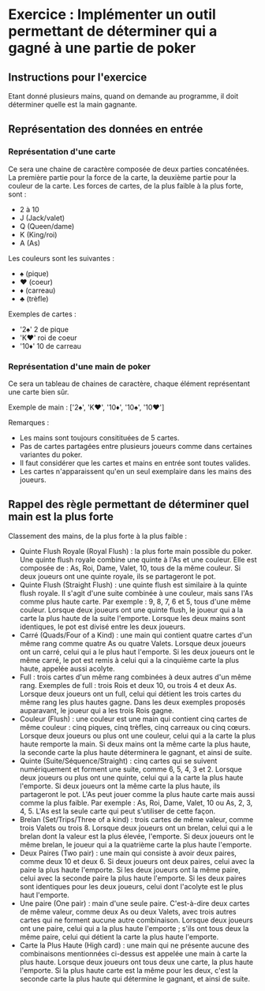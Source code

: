 # Exercice : Implémenter un outil permettant de déterminer qui a gagné à une partie de poker

## Instructions pour l'exercice
Etant donné plusieurs mains, quand on demande au programme, il doit déterminer quelle est la main gagnante.

## Représentation des données en entrée

### Représentation d'une carte
Ce sera une chaine de caractère composée de deux parties concaténées. La première partie pour la force de la carte, la deuxième partie pour la couleur de la carte.
Les forces de cartes, de la plus faible à la plus forte, sont :
- 2 à 10
- J (Jack/valet)
- Q (Queen/dame)
- K (King/roi)
- A (As)

Les couleurs sont les suivantes :
- ♠ (pique)
- ♥ (coeur)
- ♦ (carreau)
- ♣ (trèfle)

Exemples de cartes :
- '2♠' 2 de pique
- 'K♥' roi de coeur
- '10♦' 10 de carreau

### Représentation d'une main de poker
Ce sera un tableau de chaines de caractère, chaque élément représentant une carte bien sûr.

Exemple de main :
['2♠', 'K♥', '10♦', '10♠', '10♥']

Remarques :
- Les mains sont toujours consitituées de 5 cartes.
- Pas de cartes partagées entre plusieurs joueurs comme dans certaines variantes du poker.
- Il faut considérer que les cartes et mains en entrée sont toutes valides.
- Les cartes n'apparaissent qu'en un seul exemplaire dans les mains des joueurs.

## Rappel des règle permettant de déterminer quel main est la plus forte
Classement des mains, de la plus forte à la plus faible :
- Quinte Flush Royale (Royal Flush) : la plus forte main possible du poker. Une quinte flush royale combine une quinte à l'As et une couleur. Elle est composée de : As, Roi, Dame, Valet, 10, tous de la même couleur. Si deux joueurs ont une quinte royale, ils se partageront le pot.
- Quinte Flush (Straight Flush) : une quinte flush est similaire à la quinte flush royale. Il s'agit d'une suite combinée à une couleur, mais sans l'As comme plus haute carte. Par exemple : 9, 8, 7, 6 et 5, tous d'une même couleur. Lorsque deux joueurs ont une quinte flush, le joueur qui a la carte la plus haute de la suite l'emporte. Lorsque les deux mains sont identiques, le pot est divisé entre les deux joueurs.
- Carré (Quads/Four of a Kind) : une main qui contient quatre cartes d'un même rang comme quatre As ou quatre Valets. Lorsque deux joueurs ont un carré, celui qui a le plus haut l'emporte. Si les deux joueurs ont le même carré, le pot est remis à celui qui a la cinquième carte la plus haute, appelée aussi acolyte.
- Full : trois cartes d'un même rang combinées à deux autres d'un même rang. Exemples de full : trois Rois et deux 10, ou trois 4 et deux As. Lorsque deux joueurs ont un full, celui qui détient les trois cartes du même rang les plus hautes gagne. Dans les deux exemples proposés auparavant, le joueur qui a les trois Rois gagne.
- Couleur (Flush) : une couleur est une main qui contient cinq cartes de même couleur : cinq piques, cinq trèfles, cinq carreaux ou cinq cœurs. Lorsque deux joueurs ou plus ont une couleur, celui qui a la carte la plus haute remporte la main. Si deux mains ont la même carte la plus haute, la seconde carte la plus haute déterminera le gagnant, et ainsi de suite.
- Quinte (Suite/Séquence/Straight) : cinq cartes qui se suivent numériquement et forment une suite, comme 6, 5, 4, 3 et 2. Lorsque deux joueurs ou plus ont une quinte, celui qui a la carte la plus haute l'emporte. Si deux joueurs ont la même carte la plus haute, ils partageront le pot. L'As peut jouer comme la plus haute carte mais aussi comme la plus faible. Par exemple : As, Roi, Dame, Valet, 10 ou As, 2, 3, 4, 5. L'As est la seule carte qui peut s'utiliser de cette façon.
- Brelan (Set/Trips/Three of a kind) : trois cartes de même valeur, comme trois Valets ou trois 8. Lorsque deux joueurs ont un brelan, celui qui a le brelan dont la valeur est la plus élevée, l'emporte. Si deux joueurs ont le même brelan, le joueur qui a la quatrième carte la plus haute l'emporte.
- Deux Paires (Two pair) : une main qui consiste à avoir deux paires, comme deux 10 et deux 6. Si deux joueurs ont deux paires, celui avec la paire la plus haute l'emporte. Si les deux joueurs ont la même paire, celui avec la seconde paire la plus haute l'emporte. Si les deux paires sont identiques pour les deux joueurs, celui dont l'acolyte est le plus haut l'emporte.
- Une paire (One pair) : main d'une seule paire. C'est-à-dire deux cartes de même valeur, comme deux As ou deux Valets, avec trois autres cartes qui ne forment aucune autre combinaison. Lorsque deux joueurs ont une paire, celui qui a la plus haute l'emporte ; s'ils ont tous deux la même paire, celui qui détient la carte la plus haute l'emporte.
- Carte la Plus Haute (High card) : une main qui ne présente aucune des combinaisons mentionnées ci-dessus est appelée une main à carte la plus haute. Lorsque deux joueurs ont tous deux une carte, la plus haute l'emporte. Si la plus haute carte est la même pour les deux, c'est la seconde carte la plus haute qui détermine le gagnant, et ainsi de suite.